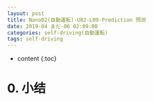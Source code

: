 ```yaml
---
layout: post
title: Nano02(自動運転)-U02-L09-Prediction 预测
date: 2019-04 まだ-06 02:09:00
categories: self-driving(自動運転)
tags: self-driving
---
```

* content
{:toc}

# 0. 小结